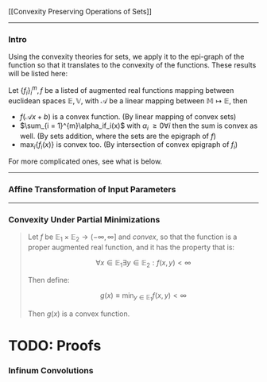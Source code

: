 [[Convexity Preserving Operations of Sets]]

---
### **Intro**

Using the convexity theories for sets, we apply it to the epi-graph of the function so that it translates to the convexity of the functions. These results will be listed here: 

Let $\{f_i\}_{i}^m, f$ be a listed of augmented real functions mapping between euclidean spaces $\mathbb E, \mathbb V$, with $\mathcal A$ be a linear mapping between $\mathbb M\mapsto \mathbb E$, then

* $f(\mathcal Ax + b)$ is a convex function. (By linear mapping of convex sets)
* $\sum_{i = 1}^{m}\alpha_if_i(x)$ with $\alpha_i \; \ge 0 \forall i$ then the sum is convex as well. (By sets addition, where the sets are the epigraph of $f$)
* $\max_i\{f_i(x)\}$ is convex too. (By intersection of convex epigraph of $f_i$)

For more complicated ones, see what is below. 

---
### **Affine Transformation of Input Parameters**

---
### **Convexity Under Partial Minimizations**

> Let $f$ be $\mathbb E_1 \times \mathbb E_2 \rightarrow (-\infty, \infty]$ and *convex*, so that the function is a proper augmented real function, and it has the property that is: 
> 
> $$
> \forall x \in \mathbb E_1 \exists y \in \mathbb E_2: f(x, y) < \infty
> $$
> 
> Then define: 
> 
> $$
> g(x) \equiv \min_{y\in \mathbb E_1} f(x, y) < \infty
> $$
> 
> Then $g(x)$ is a convex function. 


# TODO: Proofs

### **Infinum Convolutions**